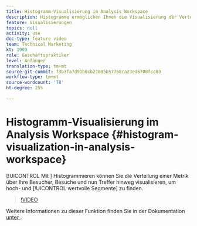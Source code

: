 ```yaml
---
title: Histogramm-Visualisierung im Analysis Workspace
description: Histogramme ermöglichen Ihnen die Visualisierung der Verteilung einer Metrik über Ihre Besucher, Besuche und nun Treffer hinweg, um hoch- und Niedrigwertsegmente zu finden.
feature: Visualisierungen
topics: null
activity: use
doc-type: feature video
team: Technical Marketing
kt: 1909
role: Geschäftspraktiker
level: Anfänger
translation-type: tm+mt
source-git-commit: f3b3fa7d91b0cb21005b57768ca23ed6700fcc03
workflow-type: tm+mt
source-wordcount: '78'
ht-degree: 25%

---
```



# Histogramm-Visualisierung im Analysis Workspace {#histogram-visualization-in-analysis-workspace}

[!UICONTROL Mit ] Histogrammieren können Sie die Verteilung einer   Metrik über Ihre Besucher, Besuche und nun Treffer hinweg visualisieren, um hoch- und  [!UICONTROL wertvolle Segmente] zu finden.

>[!VIDEO](https://video.tv.adobe.com/v/23725/?quality=12)

Weitere Informationen zu dieser Funktion finden Sie in der Dokumentation [unter ](https://marketing.adobe.com/resources/help/de_DE/analytics/analysis-workspace/histogram.html).
